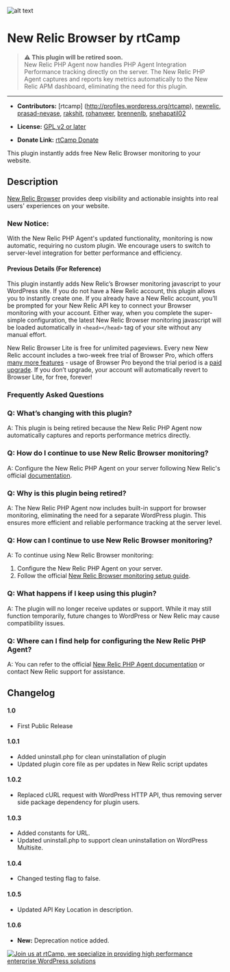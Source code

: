 ![alt text](https://plugins.svn.wordpress.org/rt-newrelic-browser//assets/banner-772x250.jpg)

# New Relic Browser by rtCamp #

> **⚠️ This plugin will be retired soon.**  
> New Relic PHP Agent now handles PHP Agent Integration Performance tracking directly on the server. The New Relic PHP Agent captures and reports key metrics automatically to the New Relic APM dashboard, eliminating the need for this plugin.

---

* **Contributors:** [rtcamp] (http://profiles.wordpress.org/rtcamp), [newrelic](http://profiles.wordpress.org/newrelic), [prasad-nevase](http://profiles.wordpress.org/prasad-nevase), [rakshit](http://profiles.wordpress.org/rakshit), [rohanveer](http://profiles.wordpress.org/rohanveer), [brennenlb](http://profiles.wordpress.org/brennenlb), [snehapatil02](https://profiles.wordpress.org/snehapatil02/)

* **License:** [GPL v2 or later](http://opensource.org/licenses/mit-license.html)

* **Donate Link:**  [rtCamp Donate](http://rtcamp.com/donate)

This plugin instantly adds free New Relic Browser monitoring to your website.

## Description

[New Relic Browser](http://newrelic.com/browser-monitoring) provides deep visibility and actionable insights into real users' experiences on your website.

### **New Notice:**
With the New Relic PHP Agent's updated functionality, monitoring is now automatic, requiring no custom plugin. We encourage users to switch to server-level integration for better performance and efficiency.

#### Previous Details (For Reference)

This plugin instantly adds New Relic’s Browser monitoring javascript to your WordPress site. If you do not have a New Relic account, this plugin allows you to instantly create one. If you already have a New Relic account, you’ll be prompted for your New Relic API key to connect your Browser monitoring with your account. Either way, when you complete the super-simple configuration, the latest New Relic Browser monitoring javascript will be loaded automatically in `<head></head>` tag of your site without any manual effort.

New Relic Browser Lite is free for unlimited pageviews. Every new New Relic account includes a two-week free trial of Browser Pro, which offers [many more features](http://newrelic.com/browser-monitoring/pricing) - usage of Browser Pro beyond the trial period is a [paid upgrade](http://newrelic.com/browser-monitoring/pricing). If you don’t upgrade, your account will automatically revert to Browser Lite, for free, forever!

### Frequently Asked Questions

### Q: What’s changing with this plugin? ###  
A: This plugin is being retired because the New Relic PHP Agent now automatically captures and reports performance metrics directly.

### Q: How do I continue to use New Relic Browser monitoring? ###  
A: Configure the New Relic PHP Agent on your server following New Relic's official [documentation](https://docs.newrelic.com).

### Q: Why is this plugin being retired? ###
A: The New Relic PHP Agent now includes built-in support for browser monitoring, eliminating the need for a separate WordPress plugin. This ensures more efficient and reliable performance tracking at the server level.

### Q: How can I continue to use New Relic Browser monitoring? ###
A: To continue using New Relic Browser monitoring:
1. Configure the New Relic PHP Agent on your server.
2. Follow the official [New Relic Browser monitoring setup guide](https://docs.newrelic.com/docs/browser/new-relic-browser/getting-started/introduction-browser-monitoring/).

### Q: What happens if I keep using this plugin? ###
A: The plugin will no longer receive updates or support. While it may still function temporarily, future changes to WordPress or New Relic may cause compatibility issues.

### Q: Where can I find help for configuring the New Relic PHP Agent? ###
A: You can refer to the official [New Relic PHP Agent documentation](https://docs.newrelic.com/docs/agents/php-agent/) or contact New Relic support for assistance.

## Changelog ##

#### 1.0 ####
* First Public Release

#### 1.0.1 ####
* Added uninstall.php for clean uninstallation of plugin
* Updated plugin core file as per updates in New Relic script updates

#### 1.0.2 ####
* Replaced cURL request with WordPress HTTP API, thus removing server side package dependency for plugin users.

#### 1.0.3 ####
* Added constants for URL.
* Updated uninstall.php to support clean uninstallation on WordPress Multisite.

#### 1.0.4 ####
* Changed testing flag to false.

#### 1.0.5 ####
* Updated API Key Location in description.

#### 1.0.6  
* **New:** Deprecation notice added.

<a href="https://rtcamp.com/"><img src="https://rtcamp.com/wp-content/uploads/2019/04/github-banner@2x.png" alt="Join us at rtCamp, we specialize in providing high performance enterprise WordPress solutions"></a>
